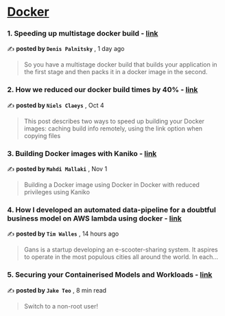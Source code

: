 
<h1><a href=https://medium.com/tag/docker/recommended target="_blank" rel="noopener noreferrer">Docker</a></h1>
<h3>1. Speeding up multistage docker build - <a href=https://medium.com/@palnitsky/speeding-up-multistage-docker-build-3f16951cdbdd?source=tag_recommended_feed---------0-84----------docker----------2bf4a6ef_347c_4ef3_818f_57ba8a2af7c9------- target="_blank" rel="noopener noreferrer">link</a></h3>

✍️ **posted by `Denis Palnitsky`** <date> , 1 day ago</date>

<blockquote>So you have a multistage docker build that builds your application in the first stage and then packs it in a docker image in the second.</blockquote>

<h3>2. How we reduced our docker build times by 40% - <a href=https://medium.com/datamindedbe/how-we-reduced-our-docker-build-times-by-40-afea7b7f5fe7?source=tag_recommended_feed---------1-107----------docker----------2bf4a6ef_347c_4ef3_818f_57ba8a2af7c9------- target="_blank" rel="noopener noreferrer">link</a></h3>

✍️ **posted by `Niels Claeys`** <date> , Oct 4</date>

<blockquote>This post describes two ways to speed up building your Docker images: caching build info remotely, using the link option when copying files</blockquote>

<h3>3. Building Docker images with Kaniko - <a href=https://medium.com/itnext/building-docker-images-with-kaniko-6859bdb893f6?source=tag_recommended_feed---------2-85----------docker----------2bf4a6ef_347c_4ef3_818f_57ba8a2af7c9------- target="_blank" rel="noopener noreferrer">link</a></h3>

✍️ **posted by `Mahdi Mallaki`** <date> , Nov 1</date>

<blockquote>Building a Docker image using Docker in Docker with reduced privileges using Kaniko</blockquote>

<h3>4. How I developed an automated data-pipeline for a doubtful business model on AWS lambda using docker - <a href=https://medium.com/@tim.walles/how-i-developed-an-automated-data-pipeline-for-a-doubtful-business-model-on-aws-lambda-using-docker-652bfaa7154f?source=tag_recommended_feed---------3-84----------docker----------2bf4a6ef_347c_4ef3_818f_57ba8a2af7c9------- target="_blank" rel="noopener noreferrer">link</a></h3>

✍️ **posted by `Tim Walles`** <date> , 14 hours ago</date>

<blockquote>Gans is a startup developing an e-scooter-sharing system. It aspires to operate in the most populous cities all around the world. In each…</blockquote>

<h3>5. Securing your Containerised Models and Workloads - <a href=https://medium.com/towards-data-science/securing-your-containerised-models-and-workloads-3bff4d90a07b?source=tag_recommended_feed---------4-107----------docker----------2bf4a6ef_347c_4ef3_818f_57ba8a2af7c9------- target="_blank" rel="noopener noreferrer">link</a></h3>

✍️ **posted by `Jake Teo`** <date> , 8 min read</date>

<blockquote>Switch to a non-root user!</blockquote>

